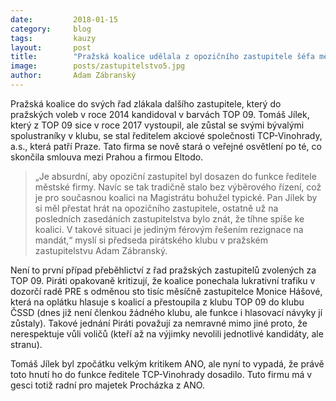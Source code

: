 ```yaml
---
date:         2018-01-15
category:     blog
tags:         kauzy
layout:       post
title:        "Pražská koalice udělala z opozičního zastupitele šéfa městské akciovky, měl by rezignovat." 
image:        posts/zastupitelstvo5.jpg
author:       Adam Zábranský
---
```


Pražská koalice do svých řad zlákala dalšího zastupitele, který do pražských voleb v roce 2014 kandidoval v barvách TOP 09. Tomáš Jílek, který z TOP 09 sice v roce 2017 vystoupil, ale zůstal se svými bývalými spolustraníky v klubu, se stal ředitelem akciové společnosti TCP-Vinohrady, a.s., která patří Praze. Tato firma se nově stará o veřejné osvětlení po té, co skončila smlouva mezi Prahou a firmou Eltodo.

> „Je absurdní, aby opoziční zastupitel byl dosazen do funkce ředitele městské firmy. Navíc se tak tradičně stalo bez výběrového řízení, což je pro současnou koalici na Magistrátu bohužel typické. Pan Jílek by si měl přestat hrát na opozičního zastupitele, ostatně už na posledních zasedáních zastupitelstva bylo znát, že tíhne spíše ke koalici. V takové situaci je jediným férovým řešením rezignace na mandát,“ myslí si předseda pirátského klubu v pražském zastupitelstvu Adam Zábranský.

Není to první případ přeběhlictví z řad pražských zastupitelů zvolených za TOP 09. Piráti opakovaně kritizují, že koalice ponechala lukrativní trafiku v dozorčí radě PRE s odměnou sto tisíc měsíčně zastupitelce Monice Hášové, která na oplátku hlasuje s koalicí a přestoupila z klubu TOP 09 do klubu ČSSD (dnes již není členkou žádného klubu, ale funkce i hlasovací návyky jí zůstaly). Takové jednání Piráti považují za nemravné mimo jiné proto, že nerespektuje vůli voličů (kteří až na výjimky nevolili jednotlivé kandidáty, ale stranu).

Tomáš Jílek byl zpočátku velkým kritikem ANO, ale nyní to vypadá, že právě toto hnutí ho do funkce ředitele TCP-Vinohrady dosadilo. Tuto firmu má v gesci totiž radní pro majetek Procházka z ANO.

